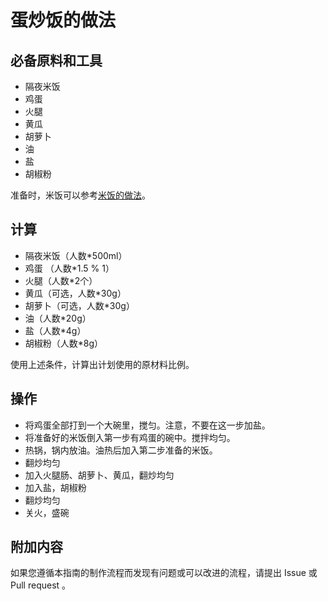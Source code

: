 # 蛋炒饭的做法

## 必备原料和工具

* 隔夜米饭
* 鸡蛋
* 火腿
* 黄瓜
* 胡萝卜
* 油
* 盐
* 胡椒粉

准备时，米饭可以参考[米饭的做法](./米饭.md)。

## 计算

* 隔夜米饭（人数*500ml）
* 鸡蛋 （人数*1.5 % 1）
* 火腿（人数*2个）
* 黄瓜（可选，人数*30g）
* 胡萝卜（可选，人数*30g）
* 油（人数*20g）
* 盐（人数*4g）
* 胡椒粉（人数*8g）

使用上述条件，计算出计划使用的原材料比例。

## 操作

* 将鸡蛋全部打到一个大碗里，搅匀。注意，不要在这一步加盐。
* 将准备好的米饭倒入第一步有鸡蛋的碗中。搅拌均匀。
* 热锅，锅内放油。油热后加入第二步准备的米饭。
* 翻炒均匀
* 加入火腿肠、胡萝卜、黄瓜，翻炒均匀
* 加入盐，胡椒粉
* 翻炒均匀
* 关火，盛碗

## 附加内容

如果您遵循本指南的制作流程而发现有问题或可以改进的流程，请提出 Issue 或 Pull request 。
